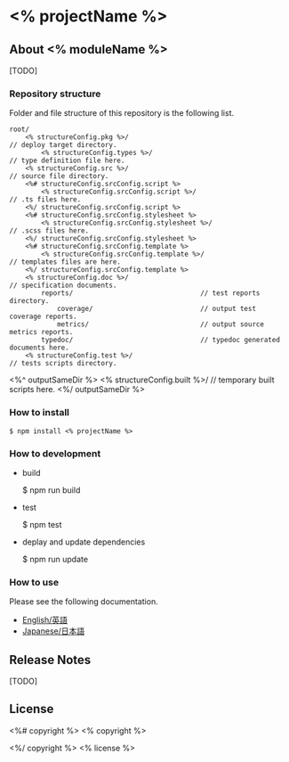 ﻿# <% projectName %>

## About <% moduleName %>

[TODO]


### Repository structure
Folder and file structure of this repository is the following list.

    root/
        <% structureConfig.pkg %>/                                       // deploy target directory.
            <% structureConfig.types %>/                                 // type definition file here.
        <% structureConfig.src %>/                                        // source file directory.
        <%# structureConfig.srcConfig.script %>
            <% structureConfig.srcConfig.script %>/                                // .ts files here.
        <%/ structureConfig.srcConfig.script %>
        <%# structureConfig.srcConfig.stylesheet %>
            <% structureConfig.srcConfig.stylesheet %>/                                // .scss files here.
        <%/ structureConfig.srcConfig.stylesheet %>
        <%# structureConfig.srcConfig.template %>
            <% structureConfig.srcConfig.template %>/                                // templates files are here.
        <%/ structureConfig.srcConfig.template %>
        <% structureConfig.doc %>/                                       // specification documents.
            reports/                                // test reports directory.
                coverage/                           // output test coverage reports.
                metrics/                            // output source metrics reports.
            typedoc/                                // typedoc generated documents here.
        <% structureConfig.test %>/                                      // tests scripts directory.
<%^ outputSameDir %>
        <% structureConfig.built %>/                                      // temporary built scripts here.
<%/ outputSameDir %>


### How to install

    $ npm install <% projectName %>

### How to development

* build

    $ npm run build

* test

    $ npm test

* deplay and update dependencies

    $ npm run update


### How to use
Please see the following documentation.

- [English/英語](docs/en)
- [Japanese/日本語](docs/ja)

## Release Notes

[TODO]

## License

<%# copyright %>
<% copyright %>

<%/ copyright %>
<% license %>
